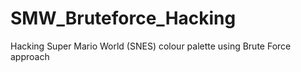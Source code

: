 # SMW_Bruteforce_Hacking
Hacking Super Mario World (SNES) colour palette using Brute Force approach

